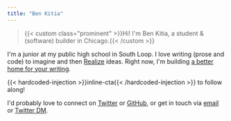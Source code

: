 ```yaml
---
title: "Ben Kitia"
---
```


> {{< custom class="prominent" >}}Hi! I'm Ben Kitia, a student & (software) builder in Chicago.{{< /custom >}}

I'm a junior at my public high school in South Loop. I love writing (prose and code) to imagine and then [Realize](/Realize.pdf) ideas. Right now, I'm building [a better home for your writing](https://pubnent.com).

{{< hardcoded-injection >}}inline-cta{{< /hardcoded-injection >}} to follow along!

I'd probably love to connect on [Twitter](https://twitter.com/benkitia) or [GitHub](https://github.com/benkitia), or get in touch via [email](https://url.kitia.net/email) or [Twitter DM](https://twitter.com/messages/compose?recipient_id=1188270454303277056).
